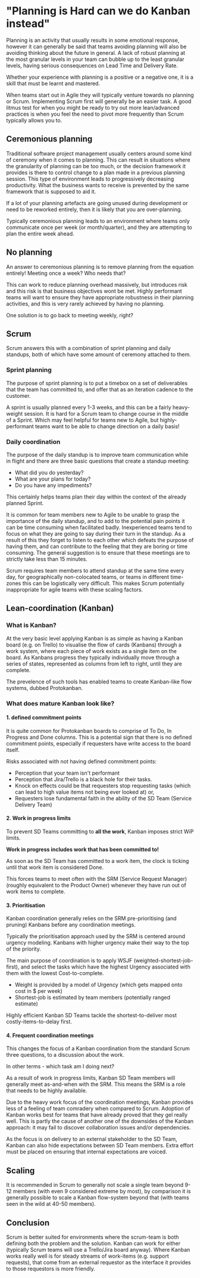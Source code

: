 # "Planning is Hard can we do Kanban instead"

Planning is an activity that usually results in some emotional response, however it can generally be said that teams avoiding planning will also be avoiding thinking about the future in general. A lack of robust planning at the most granular levels in your team can bubble up to the least granular levels, having serious consequences on Lead Time and Delivery Rate.

Whether your experience with planning is a positive or a negative one, it is a skill that must be learnt and mastered.  

When teams start out in Agile they will typically venture towards no planning or Scrum. Implementing Scrum first will generally be an easier task. A good litmus test for when you might be ready to try out more lean/advanced practices is when you feel the need to pivot more frequently than Scrum typically allows you to. 
 
## Ceremonious planning

Traditional software project management usually centers around some kind of ceremony when it comes to planning.
This can result in situations where the granularity of planning can be too much, or the decision framework it provides is there to control change to a plan made in a previous planning session. This type of environment leads to progressively decreasing productivity. What the business wants to receive is prevented by the same framework that is supposed to aid it.

If a lot of your planning artefacts are going unused during development or need to be reworked entirely, then it is likely that you are over-planning.

Typically ceremonious planning leads to an environment where teams only communicate once per week (or month/quarter), and they are attempting to plan the entire week ahead.

## No planning

An answer to ceremonious planning is to remove planning from the equation entirely! Meeting once a week? Who needs that?

This can work to reduce planning overhead massively, but introduces risk and this risk is that business objectives wont be met.
Highly performant teams will want to ensure they have appropriate robustness in their planning activities, and this is very rarely achieved by having no planning. 

One solution is to go back to meeting weekly, right?

## Scrum

Scrum answers this with a combination of sprint planning and daily standups, both of which have some amount of ceremony attached to them.

### Sprint planning

The purpose of sprint planning is to put a timebox on a set of deliverables that the team has committed to, and offer that as an iteration cadence to the customer.

A sprint is usually planned every 1-3 weeks, and this can be a fairly heavy-weight session. It is hard for a Scrum team to change course in the middle of a Sprint. Which may feel helpful for teams new to Agile, but highly-performant teams want to be able to change direction on a daily basis!

### Daily coordination

The purpose of the daily standup is to improve team communication while in flight and there are three basic questions that create a standup meeting:

- What did you do yesterday?
- What are your plans for today?
- Do you have any impediments?
 
This certainly helps teams plan their day within the context of the already planned Sprint.

It is common for team members new to Agile to be unable to grasp the importance of the daily standup, and to add to the potential pain points it can be time consuming when facilitated badly. Inexperienced teams tend to focus on what they are going to say during their turn in the standup. As a result of this they forget to listen to each other which defeats the purpose of having them, and can contribute to the feeling that they are boring or time consuming. The general suggestion is to ensure that these meetings are to strictly take less than 15 minutes.

Scrum requires team members to attend standup at the same time every day, for geographically non-colocated teams, or teams in different time-zones this can be logistically very difficult. This makes Scrum potentially inappropriate for agile teams with these scaling factors.

## Lean-coordination (Kanban)

### What is Kanban?

At the very basic level applying Kanban is as simple as having a Kanban board (e.g. on Trello) to visualise the flow of cards (Kanbans) through a work system, where each piece of work exists as a single item on the board. As Kanbans progress they typically individually move through a series of states, represented as columns from left to right, until they are complete.
 
The prevelence of such tools has enabled teams to create Kanban-like flow systems, dubbed Protokanban.
  
### What does mature Kanban look like?

#### 1. defined commitment points

It is quite common for Protokanban boards to comprise of To Do, In Progress and Done columns. 
This is a potential sign that there is no defined commitment points, especially if requesters have write access to the board itself.

Risks associated with not having defined commitment points: 

- Perception that your team isn't performant
- Perception that Jira/Trello is a black hole for their tasks.
- Knock on effects could be that requesters stop requesting tasks (which can lead to high value items not being ever looked at) or,
- Requesters lose fundamental faith in the ability of the SD Team (Service Delivery Team)

#### 2. Work in progress limits

To prevent SD Teams committing to **all the work**, Kanban imposes strict WiP limits.

**Work in progress includes work that has been committed to!**

As soon as the SD Team has committed to a work item, the clock is ticking until that work item is considered Done.

This forces teams to meet often with the SRM (Service Request Manager) (roughly equivalent to the Product Owner) whenever they have run out of work items to complete.

#### 3. Prioritisation

Kanban coordination generally relies on the SRM pre-prioritising (and pruning) Kanbans before any coordination meetings.
 
Typically the prioritisation approach used by the SRM is centered around urgency modeling. Kanbans with higher urgency make their way to the top of the priority. 

The main purpose of coordination is to apply WSJF (weighted-shortest-job-first), and select the tasks which have the highest Urgency associated with them with the lowest Cost-to-complete.

- Weight is provided by a model of Urgency (which gets mapped onto cost in $ per week)
- Shortest-job is estimated by team members (potentially ranged estimate)

Highly efficient Kanban SD Teams tackle the shortest-to-deliver most costly-items-to-delay first.

#### 4. Frequent coordination meetings

This changes the focus of a Kanban coordination from the standard Scrum three questions, to a discussion about the work. 

In other terms - which task am I doing next?

As a result of work in progress limits, Kanban SD Team members will generally meet as-and-when with the SRM. This means the SRM is a role that needs to be highly available.

Due to the heavy work focus of the coordination meetings, Kanban provides less of a feeling of team comradery when compared to Scrum. Adoption of Kanban works best for teams that have already proved that they gel really well. This is partly the cause of another one of the downsides of the Kanban approach: it may fail to discover collaboration issues and/or dependencies.      

As the focus is on delivery to an external stakeholder to the SD Team, Kanban can also hide expectations between SD Team members. Extra effort must be placed on ensuring that internal expectations are voiced. 

## Scaling

It is recommended in Scrum to generally not scale a single team beyond 9-12 members (with even 9 considered extreme by most), by comparison it is generally possible to scale a Kanban flow-system beyond that (with teams seen in the wild at 40-50 members).

## Conclusion

Scrum is better suited for environments where the scrum-team is both defining both the problem and the solution. 
Kanban can work for either (typically Scrum teams will use a Trello/Jira board anyway).
Where Kanban works really well is for steady streams of work-items (e.g. support requests), that come from an external requestor as the interface it provides to those requestors is more friendly.
